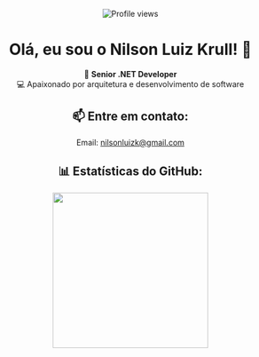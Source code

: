 <div align="center">
  
![Profile views](https://komarev.com/ghpvc/?username=nilson-krull)

# Olá, eu sou o Nilson Luiz Krull! 👋

🚀 **Senior .NET Developer**   
💻 Apaixonado por arquitetura e desenvolvimento de software

## 📫 Entre em contato:
Email: [nilsonluizk@gmail.com](mailto:nilsonluizk@gmail.com)

## 📊 Estatísticas do GitHub:
</div>

<div align="center">
  <img height="280" src="https://github-readme-stats.vercel.app/api?username=nilson-krull&show_icons=true&title_color=ffffff&icon_color=ffffff&text_color=ffffff&bg_color=45deg,D71925,F47920,F79440&locale=pt-br" />
</div>
